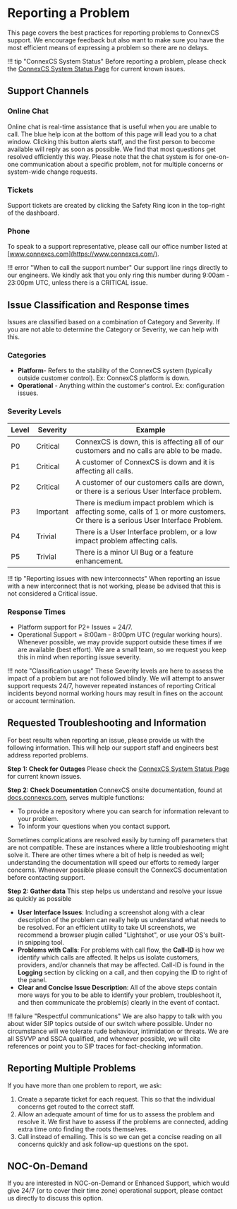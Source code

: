 # Reporting a Problem
This page covers the best practices for reporting problems to ConnexCS support.  We encourage feedback but also want to make sure you have the most efficient means of expressing a problem so there are no delays.

!!! tip "ConnexCS System Status"
    Before reporting a problem, please check the [ConnexCS System Status Page](https://status.connexcs.com/) for current known issues. 

## Support Channels

### Online Chat
Online chat is real-time assistance that is useful when you are unable to call.  The blue help icon at the bottom of this page will lead you to a chat window.  Clicking this button alerts staff, and the first person to become available will reply as soon as possible.  We find that most questions get resolved efficiently this way. Please note that the chat system is for one-on-one communication about a specific problem, not for multiple concerns or system-wide change requests. 

### Tickets
Support tickets are created by clicking the Safety Ring icon in the top-right of the dashboard.

### Phone
To speak to a support representative, please call our office number listed at [www.connexcs.com](https://www.connexcs.com/). 

!!! error "When to call the support number"
    Our support line rings directly to our engineers. We kindly ask that you only ring this number during 9:00am - 23:00pm UTC, unless there is a CRITICAL issue.

## Issue Classification and Response times
Issues are classified based on a combination of Category and Severity. If you are not able to determine the Category or Severity, we can help with this. 

### Categories

+ **Platform**- Refers to the stability of the ConnexCS system (typically outside customer control). Ex: ConnexCS platform is down. 
+ **Operational** - Anything within the customer's control. Ex: configuration issues. 

### Severity Levels

|Level|Severity|Example|
|---|---|---|
|P0|Critical|ConnexCS is down, this is affecting all of our customers and no calls are able to be made.|
|P1|Critical|A customer of ConnexCS is down and it is affecting all calls.|
|P2|Critical|A customer of our customers calls are down, or there is a serious User Interface problem.|
|P3|Important|There is medium impact problem which is affecting some, calls of 1 or more customers. Or there is a serious User Interface Problem.|
|P4|Trivial|There is a User Interface problem, or a low impact problem affecting calls.|
|P5|Trivial|There is a minor UI Bug or a feature enhancement.|

!!! tip "Reporting issues with new interconnects"
    When reporting an issue with a new interconnect that is not working, please be advised that this is not considered a Critical issue. 

### Response Times

+ Platform support for P2+ Issues = 24/7.
+ Operational Support = 8:00am - 8:00pm UTC (regular working hours). Whenever possible, we may provide support outside these times if we are available (best effort). We are a small team, so we request you keep this in mind when reporting issue severity. 

!!! note "Classification usage"
    These Severity levels are here to assess the impact of a problem but are not followed blindly. We will attempt to answer support requests 24/7, however repeated instances of reporting Critical incidents beyond normal working hours may result in fines on the account or account termination.

## Requested Troubleshooting and Information
For best results when reporting an issue, please provide us with the following information. This will help our support staff and engineers best address reported problems. 

**Step 1: Check for Outages**
Please check the [ConnexCS System Status Page](https://status.connexcs.com/) for current known issues. 

**Step 2: Check Documentation**
ConnexCS onsite documentation, found at [docs.connexcs.com](https://docs.connexcs.com/), serves multiple functions:

* To provide a repository where you can search for information relevant to your problem.
* To inform your questions when you contact support.

Sometimes complications are resolved easily by turning off parameters that are not compatible. These are instances where a little troubleshooting might solve it. There are other times where a bit of help is needed as well; understanding the documentation will speed our efforts to remedy larger concerns. Whenever possible please consult the ConnexCS documentation before contacting support. 

**Step 2: Gather data**
This step helps us understand and resolve your issue as quickly as possible

* **User Interface Issues**: Including a screenshot along with a clear description of the problem can really help us understand what needs to be resolved. For an efficient utility to take UI screenshots, we recommend a browser plugin called "Lightshot", or use your OS's built-in snipping tool.
* **Problems with Calls**: For problems with call flow, the **Call-ID** is how we identify which calls are affected. It helps us isolate customers, providers, and/or channels that may be affected. Call-ID is found in the **Logging** section by clicking on a call, and then copying the ID to right of the panel.
* **Clear and Concise Issue Description**: All of the above steps contain more ways for you to be able to identify your problem, troubleshoot it, and then communicate the problem(s) clearly in the event of contact.

!!! failure "Respectful communications"
    We are also happy to talk with you about wider SIP topics outside of our switch where possible. Under no circumstance will we tolerate rude behaviour, intimidation or threats. We are all SSVVP and SSCA qualified, and whenever possible, we will cite references or point you to SIP traces for fact-checking information.

## Reporting Multiple Problems
If you have more than one problem to report, we ask:

1. Create a separate ticket for each request.  This so that the individual concerns get routed to the correct staff.
2. Allow an adequate amount of time for us to assess the problem and resolve it.  We first have to assess if the problems are connected, adding extra time onto finding the roots themselves.
3. Call instead of emailing.  This is so we can get a concise reading on all concerns quickly and ask follow-up questions on the spot.


## NOC-On-Demand
If you are interested in NOC-on-Demand or Enhanced Support, which would give 24/7 (or to cover their time zone) operational support, please contact us directly to discuss this option. 

